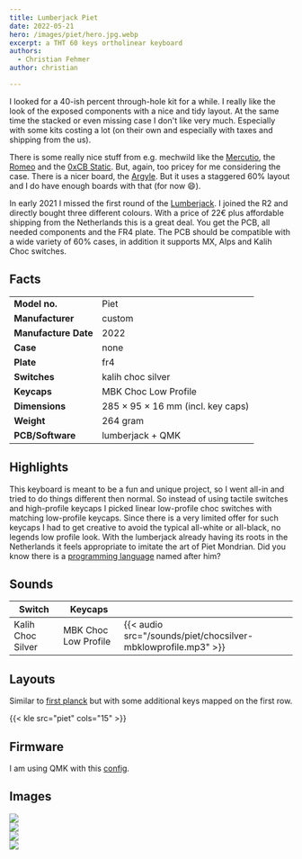 ```yaml
---
title: Lumberjack Piet
date: 2022-05-21
hero: /images/piet/hero.jpg.webp
excerpt: a THT 60 keys ortholinear keyboard
authors:
  - Christian Fehmer
author: christian

---
```


I looked for a 40-ish percent through-hole kit for a while. I really like the look of the exposed components with a nice and tidy layout. At the same time the stacked or even missing case I don't like very much. Especially with some kits costing a lot (on their own and especially with taxes and shipping from the us). 

There is some really nice stuff from e.g. mechwild like the [Mercutio](https://mechwild.com/product/mercutio/), the [Romeo](https://github.com/coseyfannitutti/romeo) and the [0xCB Static](https://candykeys.com/product/0xcb-static-keyboard-kit). But, again, too pricey for me considering the case. There is a nicer board, the [Argyle](https://geekhack.org/index.php?topic=106255.0). But it uses a staggered 60% layout and I do have enough boards with that (for now 😄).

In early 2021 I missed the first round of the [Lumberjack](https://github.com/peej/lumberjack-keyboard). I joined the R2 and directly bought three different colours. With a price of 22€ plus affordable shipping from the Netherlands this is a great deal. You get the PCB, all needed components and the FR4 plate. The PCB should be compatible with a wide variety of 60% cases, in addition it supports MX, Alps and Kalih Choc switches.

## Facts 

| | |
|---------------------|-----------------------------------------------------------------------------------------------|
| **Model no.** | Piet |
| **Manufacturer** | custom |
| **Manufacture Date** | 2022 |
| **Case** | none |
| **Plate** | fr4 |
| **Switches** | kalih choc silver |
| **Keycaps** | MBK Choc Low Profile |
| **Dimensions** | 285 × 95 × 16 mm (incl. key caps) |
| **Weight** | 264 gram |
| **PCB/Software** | lumberjack + QMK |


## Highlights

This keyboard is meant to be a fun and unique project, so I went all-in and tried to do things different then normal. So instead of using tactile switches and high-profile keycaps I picked linear low-profile choc switches with matching low-profile keycaps. Since there is a very limited offer for such keycaps I had to get creative to avoid the typical all-white or all-black, no legends low profile look. With the lumberjack already having its roots in the Netherlands it feels appropriate to imitate the art of Piet Mondrian. Did you know there is a [programming language](https://en.wikipedia.org/wiki/Esoteric_programming_language#Piet) named after him?

## Sounds

| Switch | Keycaps ||
|----------|-----------|--|
| Kalih Choc Silver | MBK Choc Low Profile | {{< audio src="/sounds/piet/chocsilver-mbklowprofile.mp3" >}} 

## Layouts

Similar to [first planck](/post/2020-04-05-planck/#layouts) but with some additional keys mapped on the first row.

{{< kle src="piet" cols="15" >}}


## Firmware

I am using QMK with this [config](https://github.com/fehmer/qmk_firmware/tree/fehmer/keyboards/peej/lumberjack/keymaps/fehmer).

## Images


<div class="Image__Large">
  <img src="/images/piet/1.jpg.webp"  />
</div>

<div class="Image__Large">
  <img src="/images/piet/4.jpg.webp"  />
</div>

<div class="Image__Large">
  <img src="/images/piet/5.jpg.webp"  />
</div>

<div class="Image__Large">
  <img src="/images/piet/6.jpg.webp"  />
</div>